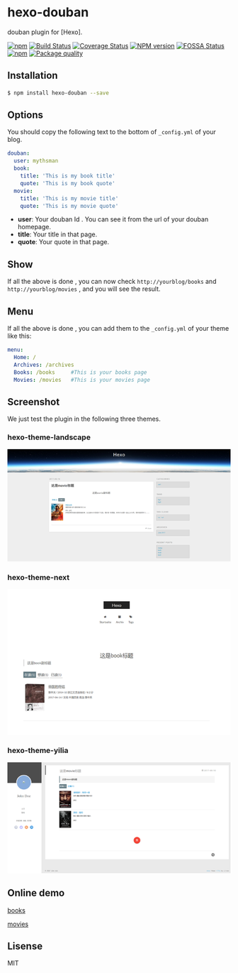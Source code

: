 # hexo-douban

douban plugin for [Hexo].

[![npm](https://img.shields.io/npm/v/npm.svg)](https://nodejs.org/en/)
[![Build Status](https://travis-ci.org/mythsman/hexo-douban.svg?branch=master)](https://travis-ci.org/mythsman/hexo-douban)
[![Coverage Status](https://coveralls.io/repos/github/mythsman/hexo-douban/badge.svg?branch=master)](https://coveralls.io/github/mythsman/hexo-douban?branch=master)
[![NPM version](https://badge.fury.io/js/hexo-douban.svg)](https://www.npmjs.com/package/hexo-douban)
[![FOSSA Status](https://app.fossa.io/api/projects/git%2Bhttps%3A%2F%2Fgithub.com%2Fmythsman%2Fhexo-douban.svg?type=shield)](https://app.fossa.io/projects/git%2Bhttps%3A%2F%2Fgithub.com%2Fmythsman%2Fhexo-douban?ref=badge_shield)
[![npm](https://img.shields.io/npm/dt/hexo-douban.svg)](https://www.npmjs.com/package/hexo-douban)
[![Package quality](http://packagequality.com/shield/hexo-douban.svg)](http://packagequality.com/#?package=hexo-douban)

## Installation

``` bash
$ npm install hexo-douban --save
```

## Options

You should copy the following text to the bottom of  `_config.yml` of your blog.

``` yaml
douban:
  user: mythsman
  book:
    title: 'This is my book title'
    quote: 'This is my book quote'
  movie:
    title: 'This is my movie title'
    quote: 'This is my movie quote'
```

- **user**: Your douban Id . You can see it from the url of your douban homepage.
- **title**: Your title in that page.
- **quote**: Your quote in that page.

## Show
If all the above is done , you can now check `http://yourblog/books` and `http://yourblog/movies` , and you will see the result.

## Menu
If all the above is done , you can add them to the `_config.yml` of your theme like this:
```yaml
menu:
  Home: /
  Archives: /archives
  Books: /books     #This is your books page
  Movies: /movies   #This is your movies page
```

## Screenshot
We just test the plugin in the following three themes.

### hexo-theme-landscape
![landscape](screenshot/landscape.png)

### hexo-theme-next
![next](screenshot/next.png)

### hexo-theme-yilia
![yilia](screenshot/yilia.png)

## Online demo

[books](https://blog.mythsman.com/books?from=hexo-douban)

[movies](https://blog.mythsman.com/movies?from=hexo-douban)

## Lisense
MIT
